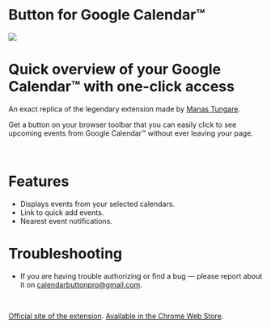 # Button for Google Calendar™

<img src="https://github.com/calendarbuttonpro/Button-for-Google-Calendar/blob/master/assets/Git%20preview.png" width="auto">
</br>

# Quick overview of your Google Calendar™ with one-click access
An exact replica of the legendary extension made by [Manas Tungare](https://github.com/manastungare).

Get a button on your browser toolbar that you can easily click to see upcoming events from Google Calendar™ without ever leaving your page.

</br>

# Features
 * Displays events from your selected calendars.
 * Link to quick add events.
 * Nearest event notifications.

# Troubleshooting
* If you are having trouble authorizing or find a bug — please report about it on calendarbuttonpro@gmail.com.

</br>

[Official site of the extension](https://buttonforcalendar.app/). [Available in the Chrome Web Store](https://chrome.google.com/webstore/detail/button-for-google-calenda/lfjnmopldodmmdhddmeacgjnjeakjpki).
